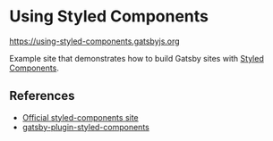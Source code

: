 # Using Styled Components

https://using-styled-components.gatsbyjs.org

Example site that demonstrates how to build Gatsby sites with
[Styled Components](https://www.styled-components.com).

## References

- [Official styled-components site](https://www.styled-components.com)
- [gatsby-plugin-styled-components](https://gatsbyjs.org/packages/gatsby-plugin-styled-components)
